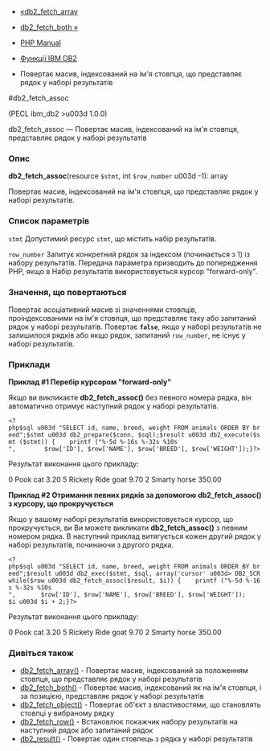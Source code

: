 - [«db2_fetch_array](function.db2-fetch-array.md)
- [db2_fetch_both »](function.db2-fetch-both.md)

- [PHP Manual](index.md)
- [Функції IBM DB2](ref.ibm-db2.md)
- Повертає масив, індексований на ім'я стовпця, що представляє
рядок у наборі результатів

#db2_fetch_assoc

(PECL ibm_db2 \>u003d 1.0.0)

db2_fetch_assoc — Повертає масив, індексований на ім'я стовпця,
представляє рядок у наборі результатів

### Опис

**db2_fetch_assoc**(resource `$stmt`, int `$row_number` u003d -1): array

Повертає масив, індексований на ім'я стовпця, що представляє
рядок у наборі результатів.

### Список параметрів

`stmt`
Допустимий ресурс `stmt`, що містить набір результатів.

`row_number`
Запитує конкретний рядок за індексом (починається з 1) із набору
результатів. Передача параметра призводить до попередження PHP, якщо в
Набір результатів використовується курсор "forward-only".

### Значення, що повертаються

Повертає асоціативний масив зі значеннями стовпців,
проіндексованими на ім'я стовпця, що представляє таку або
запитаний рядок у наборі результатів. Повертає **`false`**, якщо у
наборі результатів не залишилося рядків або якщо рядок, запитаний
`row_number`, не існує у наборі результатів.

### Приклади

**Приклад #1 Перебір курсором "forward-only"**

Якщо ви викликаєте **db2_fetch_assoc()** без певного номера рядка,
він автоматично отримує наступний рядок у наборі результатів.

` <?php$sql u003d "SELECT id, name, breed, weight FROM animals ORDER BY breed";$stmt u003d db2_prepare($conn, $sql);$result u003d db2_execute($smt ($stmt)) {    printf ("%-5d %-16s %-32s %10s
",        $row['ID'], $row['NAME'], $row['BREED'], $row['WEIGHT']);}?> `

Результат виконання цього прикладу:

0 Pook cat 3.20
5 Rickety Ride goat 9.70
2 Smarty horse 350.00

**Приклад #2 Отримання певних рядків за допомогою **db2_fetch_assoc()**
з курсору, що прокручується**

Якщо у вашому наборі результатів використовується курсор, що прокручується, ви
Ви можете викликати **db2_fetch_assoc()** з певним номером рядка. В
наступний приклад витягується кожен другий рядок у наборі результатів,
починаючи з другого рядка.

` <?php$sql u003d "SELECT id, name, breed, weight FROM animals ORDER BY breed";$result u003d db2_exec($stmt, $sql, array('cursor' u003d> DB2_SCR while($row u003d db2_fetch_assoc($result, $i)) {    printf ("%-5d %-16s %-32s %10s
",       $row['ID'], $row['NAME'], $row['BREED'], $row['WEIGHT']);    $i u003d $i + 2;}?> `

Результат виконання цього прикладу:

0 Pook cat 3.20
5 Rickety Ride goat 9.70
2 Smarty horse 350.00

### Дивіться також

- [db2_fetch_array()](function.db2-fetch-array.md) - Повертає
масив, індексований за положенням стовпця, що представляє рядок
у наборі результатів
- [db2_fetch_both()](function.db2-fetch-both.md) - Повертає
масив, індексований як на ім'я стовпця, і за позицією,
представляє рядок у наборі результатів
- [db2_fetch_object()](function.db2-fetch-object.md) - Повертає
об'єкт з властивостями, що становлять стовпці у вибраному рядку
- [db2_fetch_row()](function.db2-fetch-row.md) - Встановлює
покажчик набору результатів на наступний рядок або запитаний
рядок
- [db2_result()](function.db2-result.md) - Повертає один стовпець
з рядка у наборі результатів

